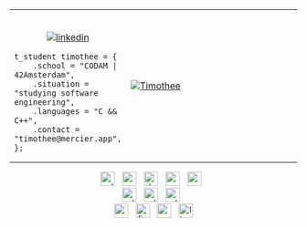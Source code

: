 <table>
<tr>
<td width="33%">
 <br>

<div align="center">
	
[![linkedin](https://img.shields.io/badge/-timothee-313131?style=flat-square&labelColor=green&logo=LinkedIn&logoColor=black&color=green)](https://www.linkedin.com/in/timotheem/) 
</div>

```
t_student timothee = {
    .school = "CODAM | 42Amsterdam",
    .situation = "studying software engineering",
    .languages = "C && C++",
    .contact = "timothee@mercier.app",
}; 
```

</td>
<td>

[![Timothee](https://github-production-user-asset-6210df.s3.amazonaws.com/94700601/273194633-dfe7185d-72bf-4e98-9ec0-11fc2a39d074.gif)](https://git.devo.pw/timothee)

</td>

</tr>
</table>

<div align="center">
  <img src="https://img.shields.io/badge/C++-00599C?logo=cplusplus&logoColor=white&style=for-the-badge" height="25" alt="cplusplus logo"  />
  <img width="5" />
  <img src="https://img.shields.io/badge/C-A8B9CC?logo=c&logoColor=black&style=for-the-badge" height="25" alt="c logo"  />
  <img width="5" />
  <img src="https://img.shields.io/badge/Docker-2496ED?logo=docker&logoColor=white&style=for-the-badge" height="25" alt="docker logo"  />
  <img width="5" />
  <img src="https://img.shields.io/badge/WooCommerce-96588A?logo=woocommerce&logoColor=white&style=for-the-badge" height="25" alt="woocommerce logo"  />
  <img width="5" />
  <img src="https://img.shields.io/badge/WordPress-21759B?logo=wordpress&logoColor=white&style=for-the-badge" height="25" alt="wordpress logo"  />
  <img width="5" /><br>
  <img src="https://img.shields.io/badge/Adobe Illustrator-FF9A00?logo=adobeillustrator&logoColor=black&style=for-the-badge" height="25" alt="adobeillustrator logo"  />
  <img width="5" />
  <img src="https://img.shields.io/badge/Adobe Photoshop-31A8FF?logo=adobephotoshop&logoColor=black&style=for-the-badge" height="25" alt="adobephotoshop logo"  />
  <img width="5" />
  <img src="https://img.shields.io/badge/Adobe Premiere Pro-9999FF?logo=adobepremierepro&logoColor=black&style=for-the-badge" height="25" alt="adobepremierepro logo"  />
  <img width="5" /><br>
  <img src="https://img.shields.io/badge/Canva-00C4CC?logo=canva&logoColor=black&style=for-the-badge" height="25" alt="canva logo"  />
  <img width="5" />
  <img src="https://img.shields.io/badge/Figma-F24E1E?logo=figma&logoColor=white&style=for-the-badge" height="25" alt="figma logo"  />
  <img width="5" />
  <img src="https://img.shields.io/badge/Apple-000000?logo=apple&logoColor=white&style=for-the-badge" height="25" alt="apple logo"  />
  <img width="5" />
  <img src="https://img.shields.io/badge/Linux-FCC624?logo=linux&logoColor=black&style=for-the-badge" height="25" alt="linux logo"  />


<!--br><img src="https://cdn.zmescience.com/wp-content/uploads/2016/11/adIQY0faHJIPK.gif"></div -->




 <br></td>
    </tr>
</table>
</div>
</div>
